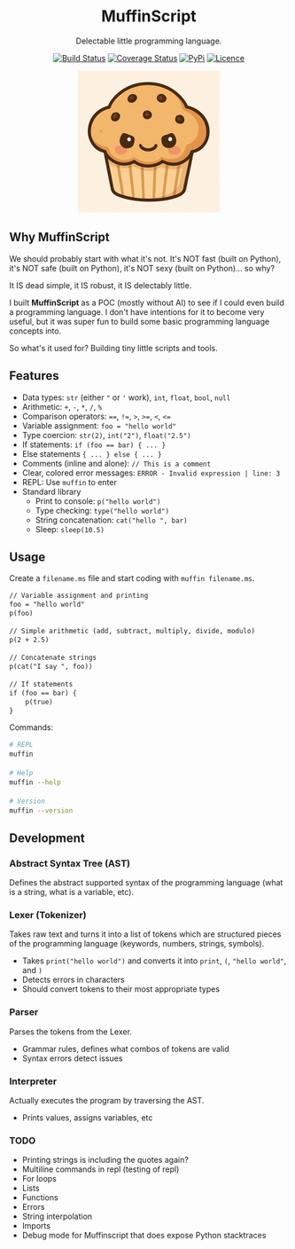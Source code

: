 <div align="center">

# MuffinScript

Delectable little programming language.

[![Build Status](https://github.com/justintime50/muffinscript/workflows/build/badge.svg)](https://github.com/justintime50/muffinscript/actions)
[![Coverage Status](https://coveralls.io/repos/github/justintime50/muffinscript/badge.svg?branch=main)](https://coveralls.io/github/justintime50/muffinscript?branch=main)
[![PyPi](https://img.shields.io/pypi/v/muffinscript)](https://pypi.org/project/muffinscript)
[![Licence](https://img.shields.io/github/license/justintime50/muffinscript)](LICENSE)

<img src="https://raw.githubusercontent.com/justintime50/assets/main/src/muffinscript/showcase.png" width="256px" alt="Showcase">

</div>

## Why MuffinScript

We should probably start with what it's not. It's NOT fast (built on Python), it's NOT safe (built on Python), it's NOT sexy (built on Python)... so why?

It IS dead simple, it IS robust, it IS delectably little.

I built **MuffinScript** as a POC (mostly without AI) to see if I could even build a programming language. I don't have intentions for it to become very useful, but it was super fun to build some basic programming language concepts into.

So what's it used for? Building tiny little scripts and tools.

## Features

- Data types: `str` (either `"` or `'` work), `int`, `float`, `bool`, `null`
- Arithmetic: `+`, `-`, `*`, `/`, `%`
- Comparison operators: `==`, `!=`, `>`, `>=`, `<`, `<=`
- Variable assignment: `foo = "hello world"`
- Type coercion: `str(2)`, `int("2")`, `float("2.5")`
- If statements: `if (foo == bar) { ... }`
- Else statements `{ ... } else { ... }`
- Comments (inline and alone): `// This is a comment`
- Clear, colored error messages: `ERROR - Invalid expression | line: 3`
- REPL: Use `muffin` to enter
- Standard library
  - Print to console: `p("hello world")`
  - Type checking: `type("hello world")`
  - String concatenation: `cat("hello ", bar)`
  - Sleep: `sleep(10.5)`

## Usage

Create a `filename.ms` file and start coding with `muffin filename.ms`.

```ms
// Variable assignment and printing
foo = "hello world"
p(foo)

// Simple arithmetic (add, subtract, multiply, divide, modulo)
p(2 + 2.5)

// Concatenate strings
p(cat("I say ", foo))

// If statements
if (foo == bar) {
    p(true)
}
```

Commands:

```sh
# REPL
muffin

# Help
muffin --help

# Version
muffin --version
```

## Development

### Abstract Syntax Tree (AST)

Defines the abstract supported syntax of the programming language (what is a string, what is a variable, etc).

### Lexer (Tokenizer)

Takes raw text and turns it into a list of tokens which are structured pieces of the programming language (keywords, numbers, strings, symbols).

- Takes `print("hello world")` and converts it into `print`, `(`, `"hello world"`, and `)`
- Detects errors in characters
- Should convert tokens to their most appropriate types

### Parser

Parses the tokens from the Lexer.

- Grammar rules, defines what combos of tokens are valid
- Syntax errors detect issues

### Interpreter

Actually executes the program by traversing the AST.

- Prints values, assigns variables, etc

### TODO

- Printing strings is including the quotes again?
- Multiline commands in repl (testing of repl)
- For loops
- Lists
- Functions
- Errors
- String interpolation
- Imports
- Debug mode for Muffinscript that does expose Python stacktraces
